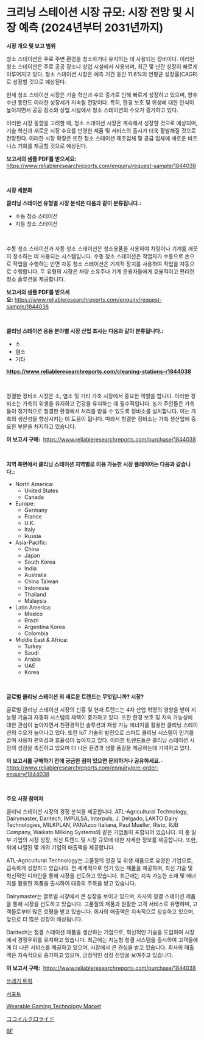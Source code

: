 <p><h1>크리닝 스테이션 시장 규모: 시장 전망 및 시장 예측 (2024년부터 2031년까지)</h1></p><p><strong>시장 개요 및 보고 범위</strong></p>
<p><p>청소 스테이션은 주로 주변 환경을 청소하거나 유지하는 데 사용되는 장비이다. 이러한 청소 스테이션은 주로 공공 장소나 상업 시설에서 사용되며, 최근 몇 년간 성장이 빠르게 이루어지고 있다. 청소 스테이션 시장은 예측 기간 동안 11.6%의 연평균 성장률(CAGR)로 성장할 것으로 예상된다.</p><p>현재 청소 스테이션 시장은 기술 혁신과 수요 증가로 인해 빠르게 성장하고 있으며, 향후 수년 동안도 이러한 성장세가 지속될 전망이다. 특히, 환경 보호 및 위생에 대한 인식이 높아지면서 공공 장소와 상업 시설에서 청소 스테이션의 수요가 증가하고 있다.</p><p>이러한 시장 동향을 고려할 때, 청소 스테이션 시장은 계속해서 성장할 것으로 예상되며, 기술 혁신과 새로운 시장 수요를 반영한 제품 및 서비스의 출시가 더욱 활발해질 것으로 전망된다. 이러한 시장 확장은 또한 청소 스테이션 제조업체 및 공급 업체에 새로운 비즈니스 기회를 제공할 것으로 예상된다.</p></p>
<p><strong>보고서의 샘플 PDF를 받으세요:</strong> <a href="https://www.reliableresearchreports.com/enquiry/request-sample/1844038">https://www.reliableresearchreports.com/enquiry/request-sample/1844038</a></p>
<p>&nbsp;</p>
<p><strong>시장 세분화</strong></p>
<p><strong>클리닝 스테이션 유형별 시장 분석은 다음과 같이 분류됩니다.:</strong></p>
<p><ul><li>수동 청소 스테이션</li><li>자동 청소 스테이션</li></ul></p>
<p>&nbsp;</p>
<p><p>수동 청소 스테이션과 자동 청소 스테이션은 청소용품을 사용하여 차량이나 기계를 깨끗이 청소하는 데 사용되는 시스템입니다. 수동 청소 스테이션은 작업자가 수동으로 손으로 작업을 수행하는 반면 자동 청소 스테이션은 기계적 장치를 사용하여 작업을 자동으로 수행합니다. 두 유형의 시장은 차량 소유주나 기계 운용자들에게 효율적이고 편리한 청소 솔루션을 제공합니다.</p></p>
<p><strong>보고서의 샘플 PDF를 받으세요:</strong>&nbsp;<a href="https://www.reliableresearchreports.com/enquiry/request-sample/1844038">https://www.reliableresearchreports.com/enquiry/request-sample/1844038</a></p>
<p>&nbsp;</p>
<p><strong> 클리닝 스테이션 응용 분야별 시장 산업 조사는 다음과 같이 분류됩니다.:</strong></p>
<p><ul><li>소</li><li>염소</li><li>기타</li></ul></p>
<p><strong><a href="https://www.reliableresearchreports.com/cleaning-stations-r1844038">https://www.reliableresearchreports.com/cleaning-stations-r1844038</a></strong></p>
<p>&nbsp;</p>
<p><p>청결한 정비소 시장은 소, 염소 및 기타 가축 시장에서 중요한 역할을 합니다. 이러한 정비소는 가축의 위생을 유지하고 건강을 유지하는 데 필수적입니다. 농가 주인들은 가축들이 정기적으로 청결한 환경에서 처리를 받을 수 있도록 정비소를 설치합니다. 이는 가축의 생산성을 향상시키는 데 도움이 됩니다. 따라서 청결한 정비소는 가축 생산업에 중요한 부분을 차지하고 있습니다.</p></p>
<p><strong>이 보고서 구매:</strong>&nbsp; <a href="https://www.reliableresearchreports.com/purchase/1844038">https://www.reliableresearchreports.com/purchase/1844038</a></p>
<p>&nbsp;</p>
<p><strong>지역 측면에서 클리닝 스테이션 지역별로 이용 가능한 시장 플레이어는 다음과 같습니다.:</strong></p>
<p><ul>
    <li>
        North America:
        <ul>
            <li>United States</li>
            <li>Canada</li>
        </ul>
    </li>
    <li>
        Europe:
        <ul>
            <li>Germany</li>
            <li>France</li>
            <li>U.K.</li>
            <li>Italy</li>
            <li>Russia</li>
        </ul>
    </li>
    <li>
        Asia-Pacific:
        <ul>
            <li>China</li>
            <li>Japan</li>
            <li>South Korea</li>
            <li>India</li>
            <li>Australia</li>
            <li>China Taiwan</li>
            <li>Indonesia</li>
            <li>Thailand</li>
            <li>Malaysia</li>
        </ul>
    </li>
    <li>
        Latin America:
        <ul>
            <li>Mexico</li>
            <li>Brazil</li>
            <li>Argentina Korea</li>
            <li>Colombia</li>
        </ul>
    </li>
    <li>
        Middle East & Africa:
        <ul>
            <li>Turkey</li>
            <li>Saudi</li>
            <li>Arabia</li>
            <li>UAE</li>
            <li>Korea</li>
        </ul>
    </li>
    </ul></p>
<p>&nbsp;</p>
<p><strong>글로벌 클리닝 스테이션 의 새로운 트렌드는 무엇입니까? 시장?</strong></p>
<p><p>글로벌 클리닝 스테이션 시장의 신흥 및 현재 트렌드는 4차 산업 혁명의 영향을 받아 지능형 기술과 자동화 시스템의 채택이 증가하고 있다. 또한 환경 보호 및 지속 가능성에 대한 관심이 높아지면서 친환경적인 솔루션과 재생 가능 에너지를 활용한 클리닝 스테이션의 수요가 늘어나고 있다. 또한 IoT 기술의 발전으로 스마트 클리닝 시스템이 인기를 끌며 사용자 편의성과 효율성이 높아지고 있다. 이러한 트렌드들은 클리닝 스테이션 시장의 성장을 촉진하고 있으며 더 나은 환경과 생활 품질을 제공하는데 기여하고 있다.</p></p>
<p><strong>이 보고서를 구매하기 전에 궁금한 점이 있으면 문의하거나 공유하세요.</strong>- <a href="https://www.reliableresearchreports.com/enquiry/pre-order-enquiry/1844038">https://www.reliableresearchreports.com/enquiry/pre-order-enquiry/1844038</a></p>
<p>&nbsp;</p>
<p><strong>주요 시장 참여자</strong></p>
<p><p>클리닉 스테이션 시장의 경쟁 분석을 제공합니다. ATL-Agricultural Technology, Dairymaster, Daritech, IMPULSA, Interpuls, J. Delgado, LAKTO Dairy Technologies, MILKPLAN, PANAzoo Italiana, Paul Mueller, Risto, RJB Company, Waikato Milking Systems와 같은 기업들이 포함되어 있습니다. 이 중 일부 기업의 시장 성장, 최신 트렌드 및 시장 규모에 대한 자세한 정보를 제공합니다. 또한, 위에 나열된 몇 개의 기업의 매출액을 제공합니다.</p><p>ATL-Agricultural Technology는 고품질의 청결 및 위생 제품으로 유명한 기업으로, 급속하게 성장하고 있습니다. 전 세계적으로 인기 있는 제품을 제공하며, 최신 기술 및 혁신적인 디자인을 통해 시장을 선도하고 있습니다. 최근에는 지속 가능한 소재 및 에너지를 활용한 제품을 출시하여 대중의 주목을 받고 있습니다.</p><p>Dairymaster는 글로벌 시장에서 큰 성장을 보이고 있으며, 자사의 청결 스테이션 제품을 통해 시장을 선도하고 있습니다. 고품질의 제품과 원활한 고객 서비스로 유명하며, 고객들로부터 많은 호평을 받고 있습니다. 회사의 매출액은 지속적으로 상승하고 있으며, 앞으로 더 많은 성장이 예상됩니다.</p><p>Daritech는 청결 스테이션 제품을 생산하는 기업으로, 혁신적인 기술을 도입하여 시장에서 경쟁우위를 유지하고 있습니다. 최근에는 지능형 청결 시스템을 출시하여 고객들에게 더 나은 서비스를 제공하고 있으며, 시장에서 큰 관심을 받고 있습니다. 회사의 매출액은 지속적으로 증가하고 있으며, 긍정적인 성장 전망을 보여주고 있습니다.</p></p>
<p><strong>이 보고서 구매:</strong>&nbsp;&nbsp;<a href="https://www.reliableresearchreports.com/purchase/1844038">https://www.reliableresearchreports.com/purchase/1844038</a></p>
<p><p><a href="https://medium.com/@costelcaramitru2022/%EC%93%B0%EB%A0%88%EA%B8%B0-%ED%8A%B8%EB%9F%AD-%EC%8B%9C%EC%9E%A5-%EA%B7%9C%EB%AA%A8-cagr-%ED%8A%B8%EB%A0%8C%EB%93%9C-2024-2030-b44e7212822b">쓰레기 트럭</a></p><p><a href="https://medium.com/@arthuralety6767836754/2024%EB%85%84%EB%B6%80%ED%84%B0-2031%EB%85%84%EA%B9%8C%EC%A7%80%EC%9D%98-%EC%8B%9C%EC%9E%A5-%EC%A0%90%EC%9C%A0%EC%9C%A8-%EB%B3%80%ED%99%94%EC%99%80-%EC%8B%9C%EC%9E%A5-%EC%84%B1%EC%9E%A5-%ED%8A%B8%EB%A0%8C%EB%93%9C%EB%A5%BC-%EC%A7%80%EC%9B%90%ED%95%A9%EB%8B%88%EB%8B%A4-5753f16d3eff">서포트</a></p><p><a href="https://github.com/ChiragRP21/Market-Research-Report-List-4/blob/main/wearable-gaming-technology-market.md">Wearable Gaming Technology Market</a></p><p><a href="https://medium.com/@nairn_boy/cocoyl-chloride%E5%B8%82%E5%A0%B4%E5%88%86%E6%9E%90-%E3%81%9D%E3%81%AEcagr-%E5%B8%82%E5%A0%B4%E3%82%BB%E3%82%B0%E3%83%A1%E3%83%B3%E3%83%86%E3%83%BC%E3%82%B7%E3%83%A7%E3%83%B3-%E3%81%8A%E3%82%88%E3%81%B3%E3%82%B0%E3%83%AD%E3%83%BC%E3%83%90%E3%83%AB%E7%94%A3%E6%A5%AD%E6%A6%82%E8%A6%B3-705442f93925">ココイルクロライド</a></p><p><a href="https://medium.com/@myronobertrtys5475654/bf3%E5%B8%82%E5%A0%B4%E3%81%AF-2031%E5%B9%B4%E3%81%BE%E3%81%A7%E3%81%AE%E5%B8%82%E5%A0%B4%E3%82%B7%E3%82%A7%E3%82%A2-%E8%A6%8F%E6%A8%A1-%E4%BA%88%E6%B8%AC%E3%81%AB%E7%84%A6%E7%82%B9%E3%82%92%E5%BD%93%E3%81%A6%E3%81%A6%E3%81%84%E3%81%BE%E3%81%99-fd10a157bd99">BF</a></p></p>